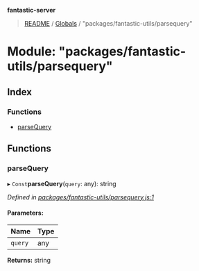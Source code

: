 **fantastic-server**

> [README](../README.md) / [Globals](../globals.md) / "packages/fantastic-utils/parsequery"

# Module: "packages/fantastic-utils/parsequery"

## Index

### Functions

* [parseQuery](_packages_fantastic_utils_parsequery_.md#parsequery)

## Functions

### parseQuery

▸ `Const`**parseQuery**(`query`: any): string

*Defined in [packages/fantastic-utils/parsequery.js:1](https://github.com/besimorhino/project-fantastic/blob/a9b4b41/packages/fantastic-utils/parsequery.js#L1)*

#### Parameters:

Name | Type |
------ | ------ |
`query` | any |

**Returns:** string
